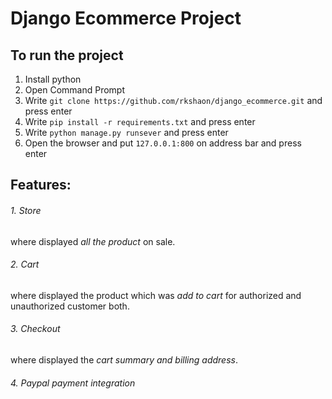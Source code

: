 # Django Ecommerce Project

## To run the project
1. Install python
2. Open Command Prompt
3. Write `git clone https://github.com/rkshaon/django_ecommerce.git` and press enter
4. Write `pip install -r requirements.txt` and press enter
5. Write `python manage.py runsever` and press enter
6. Open the browser and put `127.0.0.1:800` on address bar and press enter


## Features:
###### 1. Store
  where displayed *all the product* on sale.
###### 2. Cart
  where displayed the product which was *add to cart* for authorized and unauthorized customer both.
###### 3. Checkout
  where displayed the *cart summary and billing address*.
###### 4. *Paypal* payment integration

<!-- https://github.com/justdjango/django_project_boilerplate/edit/master/README.md -->
